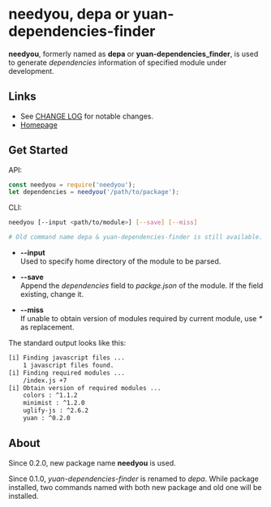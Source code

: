 #   needyou, depa or yuan-dependencies-finder

__needyou__, formerly named as __depa__ or __yuan-dependencies_finder__, is used to generate *dependencies* information of specified module under development.

##	Links

*	See [CHANGE LOG](./CHANGELOG.md) for notable changes.
*	[Homepage](https://github.com/YounGoat/nodejs.yuan-dependencies-finder)

##  Get Started

API:
```javascript
const needyou = require('needyou');
let dependencies = needyou('/path/to/package');
```

CLI:
```bash
needyou [--input <path/to/module>] [--save] [--miss]

# Old command name depa & yuan-dependencies-finder is still available.
```

*   __--input__  
    Used to specify home directory of the module to be parsed.

*   __--save__  
    Append the *dependencies* field to *packge.json* of the module. If the field existing, change it.

*   __--miss__  
    If unable to obtain version of modules required by current module, use *\** as replacement.

The standard output looks like this:
```bash
[i] Finding javascript files ...
    1 javascript files found.
[i] Finding required modules ...
    /index.js +7
[i] Obtain version of required modules ...
    colors : ^1.1.2
    minimist : ^1.2.0
    uglify-js : ^2.6.2
    yuan : ^0.2.0
```

##	About

Since 0.2.0, new package name __needyou__ is used.

Since 0.1.0, *yuan-dependencies-finder* is renamed to *depa*. While package installed, two commands named with both new package and old one will be installed.
